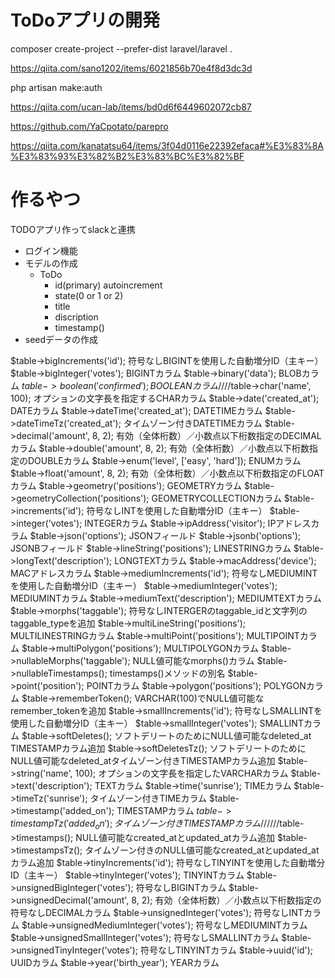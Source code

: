 # ToDoアプリの開発


composer create-project --prefer-dist laravel/laravel .

https://qiita.com/sano1202/items/6021856b70e4f8d3dc3d


php artisan make:auth

https://qiita.com/ucan-lab/items/bd0d6f6449602072cb87

https://github.com/YaCpotato/parepro

https://qiita.com/kanatatsu64/items/3f04d0116e22392efaca#%E3%83%8A%E3%83%93%E3%82%B2%E3%83%BC%E3%82%BF

# 作るやつ
TODOアプリ作ってslackと連携

- ログイン機能
- モデルの作成
    - ToDo
        - id(primary) autoincrement
        - state(0 or 1 or 2) 
        - title 
        - discription 
        - timestamp()
- seedデータの作成

$table->bigIncrements('id');	符号なしBIGINTを使用した自動増分ID（主キー）
$table->bigInteger('votes');	BIGINTカラム
$table->binary('data');	BLOBカラム
$table->boolean('confirmed');	BOOLEANカラム
////$table->char('name', 100);	オプションの文字長を指定するCHARカラム
$table->date('created_at');	DATEカラム
$table->dateTime('created_at');	DATETIMEカラム
$table->dateTimeTz('created_at');	タイムゾーン付きDATETIMEカラム
$table->decimal('amount', 8, 2);	有効（全体桁数）／小数点以下桁数指定のDECIMALカラム
$table->double('amount', 8, 2);	有効（全体桁数）／小数点以下桁数指定のDOUBLEカラム
$table->enum('level', ['easy', 'hard']);	ENUMカラム
$table->float('amount', 8, 2);	有効（全体桁数）／小数点以下桁数指定のFLOATカラム
$table->geometry('positions');	GEOMETRYカラム
$table->geometryCollection('positions');	GEOMETRYCOLLECTIONカラム
$table->increments('id');	符号なしINTを使用した自動増分ID（主キー）
$table->integer('votes');	INTEGERカラム
$table->ipAddress('visitor');	IPアドレスカラム
$table->json('options');	JSONフィールド
$table->jsonb('options');	JSONBフィールド
$table->lineString('positions');	LINESTRINGカラム
$table->longText('description');	LONGTEXTカラム
$table->macAddress('device');	MACアドレスカラム
$table->mediumIncrements('id');	符号なしMEDIUMINTを使用した自動増分ID（主キー）
$table->mediumInteger('votes');	MEDIUMINTカラム
$table->mediumText('description');	MEDIUMTEXTカラム
$table->morphs('taggable');	符号なしINTERGERのtaggable_idと文字列のtaggable_typeを追加
$table->multiLineString('positions');	MULTILINESTRINGカラム
$table->multiPoint('positions');	MULTIPOINTカラム
$table->multiPolygon('positions');	MULTIPOLYGONカラム
$table->nullableMorphs('taggable');	NULL値可能なmorphs()カラム
$table->nullableTimestamps();	timestamps()メソッドの別名
$table->point('position');	POINTカラム
$table->polygon('positions');	POLYGONカラム
$table->rememberToken();	VARCHAR(100)でNULL値可能なremember_tokenを追加
$table->smallIncrements('id');	符号なしSMALLINTを使用した自動増分ID（主キー）
$table->smallInteger('votes');	SMALLINTカラム
$table->softDeletes();	ソフトデリートのためにNULL値可能なdeleted_at TIMESTAMPカラム追加
$table->softDeletesTz();	ソフトデリートのためにNULL値可能なdeleted_atタイムゾーン付きTIMESTAMPカラム追加
$table->string('name', 100);	オプションの文字長を指定したVARCHARカラム
$table->text('description');	TEXTカラム
$table->time('sunrise');	TIMEカラム
$table->timeTz('sunrise');	タイムゾーン付きTIMEカラム
$table->timestamp('added_on');	TIMESTAMPカラム
$table->timestampTz('added_on');	タイムゾーン付きTIMESTAMPカラム
//////$table->timestamps();	NULL値可能なcreated_atとupdated_atカラム追加
$table->timestampsTz();	タイムゾーン付きのNULL値可能なcreated_atとupdated_atカラム追加
$table->tinyIncrements('id');	符号なしTINYINTを使用した自動増分ID（主キー）
$table->tinyInteger('votes');	TINYINTカラム
$table->unsignedBigInteger('votes');	符号なしBIGINTカラム
$table->unsignedDecimal('amount', 8, 2);	有効（全体桁数）／小数点以下桁数指定の符号なしDECIMALカラム
$table->unsignedInteger('votes');	符号なしINTカラム
$table->unsignedMediumInteger('votes');	符号なしMEDIUMINTカラム
$table->unsignedSmallInteger('votes');	符号なしSMALLINTカラム
$table->unsignedTinyInteger('votes');	符号なしTINYINTカラム
$table->uuid('id');	UUIDカラム
$table->year('birth_year');	YEARカラム

